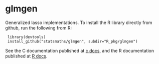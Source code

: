 glmgen
======

Generalized lasso implementations. To install the
R library directly from github, run the following from R:

```{r}
 library(devtools)
 install_github("statsmaths/glmgen", subdir="R_pkg/glmgen")
```
 
See the C documentation published at [c docs](http://glmgen.github.io/glmgen/html/files.html),
and the R documentation published at [R docs](http://glmgen.github.io/glmgen/glmgen-manual.pdf).


